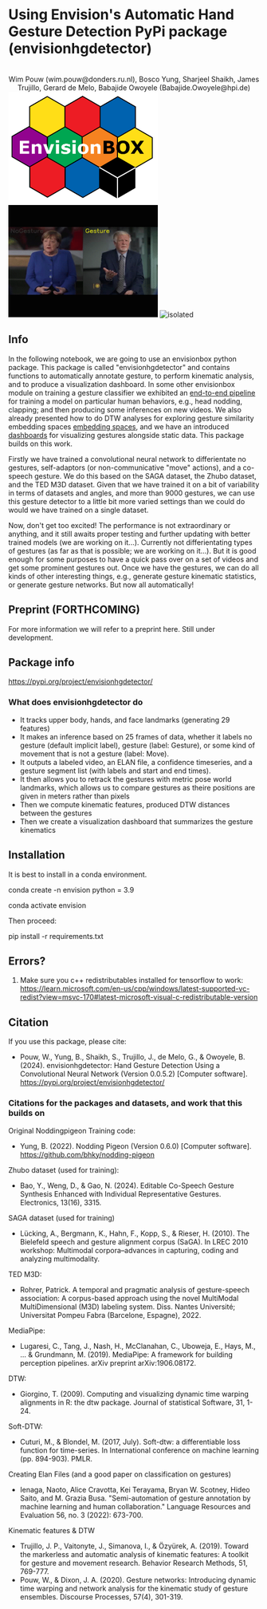 # Using Envision's Automatic Hand Gesture Detection PyPi package (envisionhgdetector)

<br>
<div align="center">Wim Pouw (wim.pouw@donders.ru.nl), Bosco Yung, Sharjeel Shaikh, James Trujillo, Gerard de Melo, Babajide Owoyele (Babajide.Owoyele@hpi.de) </div>

<img src="images/envision_banner.png" alt="isolated" width="300"/>

<img src="images/ex.gif"  width="300"/>

<img src="images/dashboard.gif" alt="isolated" width="300"/>

## Info
In the following notebook, we are going to use an envisionbox python package. This package is called "envisionhgdetector" and contains functions to automatically annotate gesture, to perform kinematic analysis, and to produce a visualization dashboard. In some other envisionbox module on training a gesture classifier we exhibited an [end-to-end pipeline](https://github.com/WimPouw/envisionBOX_modulesWP/tree/main/UsingEnvisionHGdetector_package) for training a model on particular human behaviors, e.g., head nodding, clapping; and then producing some inferences on new videos.  We also already presented how to do DTW analyses for exploring gesture similarity embedding spaces [embedding spaces](https://envisionbox.org/embedded_Gesture_kinematic_spaces.html), and we have an introduced [dashboards](https://envisionbox.org/embedded_dynamicvisualizer.html) for visualizing gestures alongside static data. This package builds on this work.

Firstly we have trained a convolutional neural network to differientate no gestures, self-adaptors (or non-communicative "move" actions), and a co-speech gesture. We do this based on the SAGA dataset, the Zhubo dataset, and the TED M3D dataset. Given that we have trained it on a bit of variability in terms of datasets and angles, and more than 9000 gestures, we can use this gesture detector to a little bit more varied settings than we could do would we have trained on a single dataset.

Now, don't get too excited! The performance is not extraordinary or anything, and it still awaits proper testing and further updating with better trained models (we are working on it...). Currently not differientating types of gestures (as far as that is possible; we are working on it...). But it is good enough for some purposes to have a quick pass over on a set of videos and get some prominent gestures out. Once we have the gestures, we can do all kinds of other interesting things, e.g., generate gesture kinematic statistics, or generate gesture networks. But now all automatically!

## Preprint (FORTHCOMING)
For more information we will refer to a preprint here. Still under development.

## Package info
https://pypi.org/project/envisionhgdetector/

### What does envisionhgdetector do
* It tracks upper body, hands, and face landmarks (generating 29 features)
* It makes an inference based on 25 frames of data, whether it labels no gesture (default implicit label), gesture (label: Gesture), or some kind of movement that is not a gesture (label: Move).
* It outputs a labeled video, an ELAN file, a confidence timeseries, and a gesture segment list (with labels and start and end times).
* It then allows you to retrack the gestures with metric pose world landmarks, which allows us to compare gestures as theire positions are given in meters rather than pixels
* Then we compute kinematic features, produced DTW distances between the gestures
* Then we create a visualization dashboard that summarizes the gesture kinematics

## Installation
It is best to install in a conda environment. 

conda create -n envision python = 3.9

conda activate envision

Then proceed: 

pip install -r requirements.txt

## Errors?
1. Make sure you c++ redistributables installed for tensorflow to work: https://learn.microsoft.com/en-us/cpp/windows/latest-supported-vc-redist?view=msvc-170#latest-microsoft-visual-c-redistributable-version

## Citation
If you use this package, please cite:
* Pouw, W., Yung, B., Shaikh, S., Trujillo, J., de Melo, G., & Owoyele, B. (2024). envisionhgdetector: Hand Gesture Detection Using a Convolutional Neural Network (Version 0.0.5.2) [Computer software]. https://pypi.org/project/envisionhgdetector/

### Citations for the packages and datasets, and work that this builds on
Original Noddingpigeon Training code:
* Yung, B. (2022). Nodding Pigeon (Version 0.6.0) [Computer software]. https://github.com/bhky/nodding-pigeon

Zhubo dataset (used for training):
* Bao, Y., Weng, D., & Gao, N. (2024). Editable Co-Speech Gesture Synthesis Enhanced with Individual Representative Gestures. Electronics, 13(16), 3315.

SAGA dataset (used for training)
* Lücking, A., Bergmann, K., Hahn, F., Kopp, S., & Rieser, H. (2010). The Bielefeld speech and gesture alignment corpus (SaGA). In LREC 2010 workshop: Multimodal corpora–advances in capturing, coding and analyzing multimodality.

TED M3D:
* Rohrer, Patrick. A temporal and pragmatic analysis of gesture-speech association: A corpus-based approach using the novel MultiModal MultiDimensional (M3D) labeling system. Diss. Nantes Université; Universitat Pompeu Fabra (Barcelone, Espagne), 2022.

MediaPipe:
* Lugaresi, C., Tang, J., Nash, H., McClanahan, C., Uboweja, E., Hays, M., ... & Grundmann, M. (2019). MediaPipe: A framework for building perception pipelines. arXiv preprint arXiv:1906.08172.

DTW:
* Giorgino, T. (2009). Computing and visualizing dynamic time warping alignments in R: the dtw package. Journal of statistical Software, 31, 1-24.

Soft-DTW:
* Cuturi, M., & Blondel, M. (2017, July). Soft-dtw: a differentiable loss function for time-series. In International conference on machine learning (pp. 894-903). PMLR.

Creating Elan Files (and a good paper on classification on gestures)
* Ienaga, Naoto, Alice Cravotta, Kei Terayama, Bryan W. Scotney, Hideo Saito, and M. Grazia Busa. "Semi-automation of gesture annotation by machine learning and human collaboration." Language Resources and Evaluation 56, no. 3 (2022): 673-700.

Kinematic features & DTW
* Trujillo, J. P., Vaitonyte, J., Simanova, I., & Özyürek, A. (2019). Toward the markerless and automatic analysis of kinematic features: A toolkit for gesture and movement research. Behavior Research Methods, 51, 769-777.
* Pouw, W., & Dixon, J. A. (2020). Gesture networks: Introducing dynamic time warping and network analysis for the kinematic study of gesture ensembles. Discourse Processes, 57(4), 301-319.